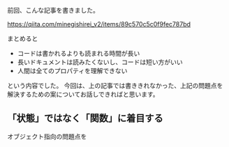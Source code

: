 



前回、こんな記事を書きました。

https://qiita.com/minegishirei_v2/items/89c570c5c0f9fec787bd

まとめると

- コードは書かれるよりも読まれる時間が長い
- 長いドキュメントは読みたくないし、コードは短い方がいい
- 人間は全てのプロパティを理解できない

という内容でした。
今回は、上の記事では書ききれなかった、上記の問題点を解決するための案についてお話しできればと思います。



## 「状態」ではなく「関数」に着目する

オブジェクト指向の問題点を
























